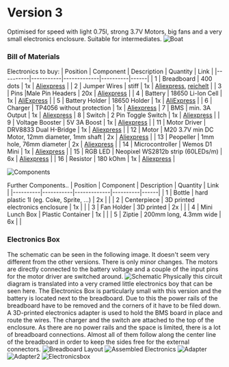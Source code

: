 # Version 3
Optimised for speed with light 0.75l, strong 3.7V Motors, big fans and a very small electronics enclosure.
Suitable for intermediates.
![Boat](FinishedBoat.jpg)
### Bill of Materials
Electronics to buy:
| Position | Component | Description | Quantity | Link |
|----------|-----------|-------------|----------|------|
| 1 | Breadboard | 400 dots | 1x | [Aliexpress](https://de.aliexpress.com/item/32711841420.html?spm=a2g0o.productlist.0.0.69aa381393BqnZ&algo_pvid=5b0b763c-7e39-470d-ad8d-dc896d8a2570&algo_exp_id=5b0b763c-7e39-470d-ad8d-dc896d8a2570-1&pdp_ext_f=%7B%22sku_id%22%3A%2260928567388%22%7D) |
| 2 | Jumper Wires | stiff | 1x | [Aliexpress](https://de.aliexpress.com/item/1005002828254543.html?spm=a2g0o.productlist.0.0.273e66efIJdZJB&algo_pvid=34572367-adc8-4615-9ad0-2bd02f056100&aem_p4p_detail=20211021042446286150965408330007926505&algo_exp_id=34572367-adc8-4615-9ad0-2bd02f056100-54&pdp_ext_f=%7B%22sku_id%22%3A%2212000022367973906%22%7D), [reichelt](https://www.reichelt.de/steckbruecken-drahtbruecken-set-140-teilig-steckboard-dbs-p79056.html?&trstct=pos_1&nbc=1) |
| 3 | Pins |Male Pin Headers | 20x | [Aliexpress](https://de.aliexpress.com/item/32993182990.html?spm=a2g0o.productlist.0.0.45532ff4sSm6qG&algo_pvid=c676763d-3223-4d05-9876-854d71d37ee1&algo_exp_id=c676763d-3223-4d05-9876-854d71d37ee1-0&pdp_ext_f=%7B%22sku_id%22%3A%2266952136433%22%7D) |
| 4 | Battery | 18650 Li-Ion Cell | 1x | [AliExpress](https://de.aliexpress.com/item/1005003394481523.html?spm=a2g0o.productlist.0.0.2f2a17e9Wt8ZAj&algo_pvid=c32a842c-d0d7-45cc-a587-c66c44ccf0d9&algo_exp_id=c32a842c-d0d7-45cc-a587-c66c44ccf0d9-2&pdp_ext_f=%7B%22sku_id%22%3A%2212000025582890802%22%7D) |
| 5 | Battery Holder | 18650 Holder | 1x | [AliExpress](https://de.aliexpress.com/item/1005001769305908.html?spm=a2g0o.productlist.0.0.3a27354agQ6Pio&algo_pvid=ca4395f5-f0e6-4309-a393-d1d4038c9448&algo_exp_id=ca4395f5-f0e6-4309-a393-d1d4038c9448-15&pdp_ext_f=%7B%22sku_id%22%3A%2212000024755845325%22%7D) |
| 6 | Charger | TP4056 without protection | 1x | [Aliexpress](https://de.aliexpress.com/item/32467578996.html?spm=a2g0o.productlist.0.0.4dcf70f9WakeCp&algo_pvid=842f1695-cc25-4bc1-a38c-1cf906fc783d&aem_p4p_detail=202111230352556223191660969810000358539&algo_exp_id=842f1695-cc25-4bc1-a38c-1cf906fc783d-0&pdp_ext_f=%7B%22sku_id%22%3A%2210000003716909972%22%7D)
| 7 | BMS | min. 3A Output | 1x | [Aliexpress](https://de.aliexpress.com/item/4001010955646.html?spm=a2g0o.productlist.0.0.20e822c8MUsP5C&algo_pvid=451857c9-a5b8-4a79-9d83-765ab7486e81&algo_exp_id=451857c9-a5b8-4a79-9d83-765ab7486e81-21&pdp_ext_f=%7B%22sku_id%22%3A%2210000013439349752%22%7D)
| 8 | Switch | 2 Pin Toggle Switch | 1x | [Aliexpress](https://de.aliexpress.com/item/32919390284.html?spm=a2g0o.productlist.0.0.3bd64051ZGI1Yw&algo_pvid=4c30ae6c-6183-40d9-bef8-32658080ae47&algo_exp_id=4c30ae6c-6183-40d9-bef8-32658080ae47-0&pdp_ext_f=%7B%22sku_id%22%3A%2210000000938211422%22%7D) |
| 9 | Voltage Booster | 5V 3A Boost | 1x | [Aliexpress](https://de.aliexpress.com/item/32789971588.html?gatewayAdapt=glo2deu&spm=a2g0o.detail.0.0.60032feaxdTNxc&gps-id=pcDetailBottomMoreThisSeller&scm=1007.13339.169870.0&scm_id=1007.13339.169870.0&scm-url=1007.13339.169870.0&pvid=1cce7437-411f-4c78-8193-8489256c8459&_t=gps-id:pcDetailBottomMoreThisSeller,scm-url:1007.13339.169870.0,pvid:1cce7437-411f-4c78-8193-8489256c8459,tpp_buckets:668%232846%238112%231997&pdp_ext_f=%257B%2522sku_id%2522%253A%252263489306855%2522%252C%2522sceneId%2522%253A%25223339%2522%257D&pdp_pi=-1%253B1.06%253B-1%253B-1%2540salePrice%253BEUR%253Brecommend-recommend) |
| 11 | Motor Driver | DRV8833 Dual H-Bridge | 1x | [Aliexpress](https://de.aliexpress.com/item/4000083406292.html?spm=a2g0o.productlist.0.0.1ceb2eb7kfWKHc&algo_pvid=acb5065d-311a-4a24-9c37-187b0974ba84&algo_exp_id=acb5065d-311a-4a24-9c37-187b0974ba84-0&pdp_ext_f=%7B%22sku_id%22%3A%2210000000221355749%22%7D) |
| 12 | Motor | M20 3.7V min DC Motor, 12mm diameter, 1mm shaft  | 2x | [Aliexpress](https://de.aliexpress.com/item/4000440406820.html?gatewayAdapt=glo2deu&spm=a2g0o.order_list.0.0.21ef5c5fz7fggi) |
| 13 | Peopeller | 1mm hole, 76mm diameter | 2x | [Aliexpress](https://de.aliexpress.com/item/1005003314629873.html?spm=a2g0o.productlist.0.0.56e46a65bcZ5sh&algo_pvid=80799301-ed8d-4227-9d88-257a5cae9411&algo_exp_id=80799301-ed8d-4227-9d88-257a5cae9411-12&pdp_ext_f=%7B%22sku_id%22%3A%2212000025168258281%22%7D) | 
| 14 | Microcontroller | Wemos D1 Mini | 1x | [Aliexpress](https://de.aliexpress.com/item/32831353752.html?spm=a2g0o.productlist.0.0.e76c5dcdMkkDG3&algo_pvid=a7b307b0-bce5-47fd-b257-1bd2229e5fea&algo_exp_id=a7b307b0-bce5-47fd-b257-1bd2229e5fea-0&pdp_ext_f=%7B%22sku_id%22%3A%2210000014440741148%22%7D) |
| 15 | RGB LED | Neopixel WS2812b strip (60LEDs/m) | 6x | [Aliexpress](https://de.aliexpress.com/item/4000148759042.html?spm=a2g0o.productlist.0.0.b8c26097BDVBNI&algo_pvid=2af75e62-db7f-46df-84b4-273371ba9cf5&aem_p4p_detail=2021112303561715801964981300740000365539&algo_exp_id=2af75e62-db7f-46df-84b4-273371ba9cf5-4&pdp_ext_f=%7B%22sku_id%22%3A%2212000021774801945%22%7D) |
| 16 | Resistor | 180 kOhm | 1x | [Aliexpress](https://de.aliexpress.com/item/1005002540879857.html?spm=a2g0o.productlist.0.0.56aa1046z7vc6n&algo_pvid=b86d9d5a-bcaf-418d-a984-3a94f9342a7c&algo_exp_id=b86d9d5a-bcaf-418d-a984-3a94f9342a7c-2&pdp_ext_f=%7B%22sku_id%22%3A%2212000021063599724%22%7D) |

![Components](Components.jpg)

Further Components..
| Position | Component | Description | Quantity | Link |
|----------|-----------|-------------|----------|------|
| 1 | Bottle | hard plastic 1l (eg. Coke, Sprite, ...) | 2x | |
| 2 | Centerpiece | 3D printed electronics enclosure | 1x |   |
| 3 | Fan Holder | 3D printed | 2x | |
| 4 | Mini Lunch Box | Plastic Container | 1x | |
| 5 | Ziptie | 200mm long, 4.3mm wide | 6x | |

### Electronics Box
The schematic can be seen in the following image. It doesn't seem very different from the other versions. There is only minor changes.
The motors are directly connected to the battery voltage and a couple of the input pins for the motor driver are switched around.
![Schematic](CircuitDiagram.png)
Physically this circuit diagram is translated into a very cramed little electronics boy that can be seen here.
The Electronics Box is particularly small with this version and the battery is located next to the breadboard.
Due to this the power rails of the breadboard have to be removed and the corners of it have to be filed down.
A 3D-printed electronics adapter is used to hold the BMS board in place and route the wires.
The charger and the switch are attached to the top of the enclosure.
As there are no power rails and the space is limited, there is a lot of breadboard connections.
Almost all of them follow along the center line of the breadboard in order to keep the sides free for the external connectors.
![Breadboard Layout](BreadboardLayout.png)
![Assembled Electronics](AssembledElectronics.jpg)
![Adapter](ElectronicsAdapterBottom.jpg)
![Adapter2](PowerSection.jpg)
![Electronicsbox](ElectronicsBoxOpen.jpg)